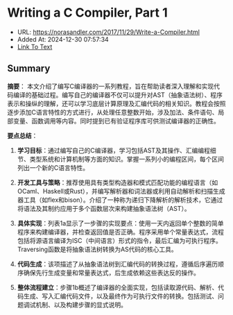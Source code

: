 # Writing a C Compiler, Part 1
- URL: https://norasandler.com/2017/11/29/Write-a-Compiler.html
- Added At: 2024-12-30 07:57:34
- [Link To Text](2024-12-30-writing-a-c-compiler,-part-1_raw.md)

## Summary
**摘要**：
本文介绍了编写C编译器的一系列教程，旨在帮助读者深入理解和实现代码编译的基础过程。编写自己的编译器不仅可以提升对AST（抽象语法树）、程序表示和操纵的理解，还可以学习底层计算原理及汇编代码的相关知识。教程会按照逐步添加C语言特性的方式进行，从处理任意整数开始，涉及加法、条件语句、局部变量、函数调用等内容。同时提到已有验证程序库可供测试编译器的正确性。

**要点总结**：
1. **学习目标**：通过编写自己的C编译器，学习包括AST及其操作、汇编编程细节、类型系统和计算机制等方面的知识。掌握一系列小的编程区间，每个区间列出一个新的C语言特性。
   
2. **开发工具与策略**：推荐使用具有类型构造器和模式匹配功能的编程语言（如OCaml、Haskell或Rust），并编写解析器和词法器或利用自动解析和扫描生成器工具（如flex和bison）。介绍了一种称为递归下降解析的解析技术，它通过将语法及其制约应用于多个函数层次来构建抽象语法树（AST）。
   
3. **具体实现**：列表1a显示了一步骤的实现要点：使用一天内返回单个整数的简单程序来构建编译器，并检查返回值是否正确。程序采用单个常量表达式，流程包括将源语言编译为ISC（中间语言）形式的指令，最后汇编为可执行程序。Traversing函数是将抽象语法树转换为AS代码的核心工具。
   
4. **代码生成**：该项描述了从抽象语法树到汇编代码的转换过程，遵循后序遍历顺序确保先行生成变量和常量表达式，后生成依赖这些表达反的操作。
   
5. **整体流程建立**：步骤1b概述了编译器的全面实现，包括读取源代码、解析、代码生成、写入汇编代码文件，以及最终作为可执行文件的转换。包括测试、问题调试机制、以及构建步骤的显式说明。

